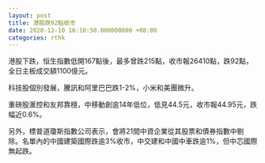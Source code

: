 ```yaml
---
layout: post
title: 港股跌92點收市
date: 2020-12-10 16:10:50.000000000 +08:00
categories: rthk
---
```


港股下跌，恒生指數低開167點後，最多曾跌215點，收市報26410點，跌92點，全日主板成交額1100億元。

科技股個別發展，騰訊和阿里巴巴跌1-2%，小米和美團微升。

重磅股滙控和友邦靠穩，中移動創逾14年低位，低見44.5元，收市報44.95元，跌幅近0.6%。

另外，標普道瓊斯指數公司表示，會將21間中資企業從其股票和債券指數中剔除。名單內的中國建築國際跌逾3%收市，中交建和中國中車跌逾1%，但中芯國際無起跌。
